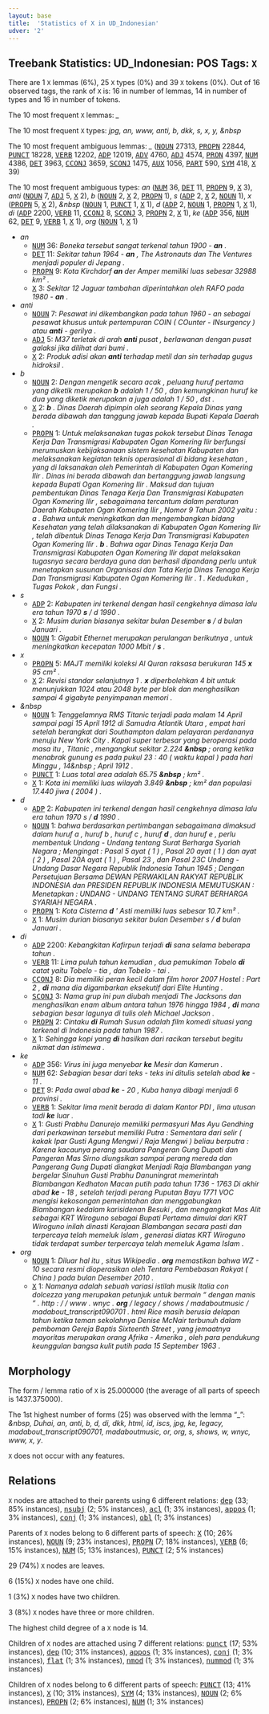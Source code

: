 ```yaml
---
layout: base
title:  'Statistics of X in UD_Indonesian'
udver: '2'
---
```


## Treebank Statistics: UD_Indonesian: POS Tags: `X`

There are 1 `X` lemmas (6%), 25 `X` types (0%) and 39 `X` tokens (0%).
Out of 16 observed tags, the rank of `X` is: 16 in number of lemmas, 14 in number of types and 16 in number of tokens.

The 10 most frequent `X` lemmas: <em>_</em>

The 10 most frequent `X` types:  <em>jpg, an, www, anti, b, dkk, s, x, y, &amp;nbsp</em>

The 10 most frequent ambiguous lemmas: <em>_</em> (<tt><a href="id-pos-NOUN.html">NOUN</a></tt> 27313, <tt><a href="id-pos-PROPN.html">PROPN</a></tt> 22844, <tt><a href="id-pos-PUNCT.html">PUNCT</a></tt> 18228, <tt><a href="id-pos-VERB.html">VERB</a></tt> 12202, <tt><a href="id-pos-ADP.html">ADP</a></tt> 12019, <tt><a href="id-pos-ADV.html">ADV</a></tt> 4760, <tt><a href="id-pos-ADJ.html">ADJ</a></tt> 4574, <tt><a href="id-pos-PRON.html">PRON</a></tt> 4397, <tt><a href="id-pos-NUM.html">NUM</a></tt> 4386, <tt><a href="id-pos-DET.html">DET</a></tt> 3963, <tt><a href="id-pos-CCONJ.html">CCONJ</a></tt> 3659, <tt><a href="id-pos-SCONJ.html">SCONJ</a></tt> 1475, <tt><a href="id-pos-AUX.html">AUX</a></tt> 1056, <tt><a href="id-pos-PART.html">PART</a></tt> 590, <tt><a href="id-pos-SYM.html">SYM</a></tt> 418, <tt><a href="id-pos-X.html">X</a></tt> 39)

The 10 most frequent ambiguous types:  <em>an</em> (<tt><a href="id-pos-NUM.html">NUM</a></tt> 36, <tt><a href="id-pos-DET.html">DET</a></tt> 11, <tt><a href="id-pos-PROPN.html">PROPN</a></tt> 9, <tt><a href="id-pos-X.html">X</a></tt> 3), <em>anti</em> (<tt><a href="id-pos-NOUN.html">NOUN</a></tt> 7, <tt><a href="id-pos-ADJ.html">ADJ</a></tt> 5, <tt><a href="id-pos-X.html">X</a></tt> 2), <em>b</em> (<tt><a href="id-pos-NOUN.html">NOUN</a></tt> 2, <tt><a href="id-pos-X.html">X</a></tt> 2, <tt><a href="id-pos-PROPN.html">PROPN</a></tt> 1), <em>s</em> (<tt><a href="id-pos-ADP.html">ADP</a></tt> 2, <tt><a href="id-pos-X.html">X</a></tt> 2, <tt><a href="id-pos-NOUN.html">NOUN</a></tt> 1), <em>x</em> (<tt><a href="id-pos-PROPN.html">PROPN</a></tt> 5, <tt><a href="id-pos-X.html">X</a></tt> 2), <em>&amp;nbsp</em> (<tt><a href="id-pos-NOUN.html">NOUN</a></tt> 1, <tt><a href="id-pos-PUNCT.html">PUNCT</a></tt> 1, <tt><a href="id-pos-X.html">X</a></tt> 1), <em>d</em> (<tt><a href="id-pos-ADP.html">ADP</a></tt> 2, <tt><a href="id-pos-NOUN.html">NOUN</a></tt> 1, <tt><a href="id-pos-PROPN.html">PROPN</a></tt> 1, <tt><a href="id-pos-X.html">X</a></tt> 1), <em>di</em> (<tt><a href="id-pos-ADP.html">ADP</a></tt> 2200, <tt><a href="id-pos-VERB.html">VERB</a></tt> 11, <tt><a href="id-pos-CCONJ.html">CCONJ</a></tt> 8, <tt><a href="id-pos-SCONJ.html">SCONJ</a></tt> 3, <tt><a href="id-pos-PROPN.html">PROPN</a></tt> 2, <tt><a href="id-pos-X.html">X</a></tt> 1), <em>ke</em> (<tt><a href="id-pos-ADP.html">ADP</a></tt> 356, <tt><a href="id-pos-NUM.html">NUM</a></tt> 62, <tt><a href="id-pos-DET.html">DET</a></tt> 9, <tt><a href="id-pos-VERB.html">VERB</a></tt> 1, <tt><a href="id-pos-X.html">X</a></tt> 1), <em>org</em> (<tt><a href="id-pos-NOUN.html">NOUN</a></tt> 1, <tt><a href="id-pos-X.html">X</a></tt> 1)


* <em>an</em>
  * <tt><a href="id-pos-NUM.html">NUM</a></tt> 36: <em>Boneka tersebut sangat terkenal tahun 1900 - <b>an</b> .</em>
  * <tt><a href="id-pos-DET.html">DET</a></tt> 11: <em>Sekitar tahun 1964 - <b>an</b> , The Astronauts dan The Ventures menjadi populer di Jepang .</em>
  * <tt><a href="id-pos-PROPN.html">PROPN</a></tt> 9: <em>Kota Kirchdorf <b>an</b> der Amper memiliki luas sebesar 32988 km² .</em>
  * <tt><a href="id-pos-X.html">X</a></tt> 3: <em>Sekitar 12 Jaguar tambahan diperintahkan oleh RAFO pada 1980 - <b>an</b> .</em>
* <em>anti</em>
  * <tt><a href="id-pos-NOUN.html">NOUN</a></tt> 7: <em>Pesawat ini dikembangkan pada tahun 1960 - an sebagai pesawat khusus untuk pertempuran COIN ( COunter - INsurgency ) atau <b>anti</b> - gerilya .</em>
  * <tt><a href="id-pos-ADJ.html">ADJ</a></tt> 5: <em>M37 terletak di arah <b>anti</b> pusat , berlawanan dengan pusat galaksi jika dilihat dari bumi .</em>
  * <tt><a href="id-pos-X.html">X</a></tt> 2: <em>Produk adisi akan <b>anti</b> terhadap metil dan sin terhadap gugus hidroksil .</em>
* <em>b</em>
  * <tt><a href="id-pos-NOUN.html">NOUN</a></tt> 2: <em>Dengan mengetik secara acak , peluang huruf pertama yang diketik merupakan <b>b</b> adalah 1 / 50 , dan kemungkinan huruf ke dua yang diketik merupakan a juga adalah 1 / 50 , dst .</em>
  * <tt><a href="id-pos-X.html">X</a></tt> 2: <em><b>b</b> . Dinas Daerah dipimpin oleh seorang Kepala Dinas yang berada dibawah dan tanggung jawab kepada Bupati Kepala Daerah .</em>
  * <tt><a href="id-pos-PROPN.html">PROPN</a></tt> 1: <em>Untuk melaksanakan tugas pokok tersebut Dinas Tenaga Kerja Dan Transmigrasi Kabupaten Ogan Komering Ilir berfungsi merumuskan kebijaksanaan sistem kesehatan Kabupaten dan melaksanakan kegiatan teknis operasional di bidang kesehatan , yang di laksanakan oleh Pemerintah di Kabupaten Ogan Komering Ilir . Dinas ini berada dibawah dan bertanggung jawab langsung kepada Bupati Ogan Komering Ilir . Maksud dan tujuan pembentukan Dinas Tenaga Kerja Dan Transmigrasi Kabupaten Ogan Komering Ilir , sebagaimana tercantum dalam peraturan Daerah Kabupaten Ogan Komering Ilir , Nomor 9 Tahun 2002 yaitu : a . Bahwa untuk meningkatkan dan mengembangkan bidang Kesehatan yang telah dilaksanakan di Kabupaten Ogan Komering Ilir , telah dibentuk Dinas Tenaga Kerja Dan Transmigrasi Kabupaten Ogan Komering Ilir . <b>b</b> . Bahwa agar Dinas Tenaga Kerja Dan Transmigrasi Kabupaten Ogan Komering Ilir dapat melaksakan tugasnya secara berdaya guna dan berhasil dipandang perlu untuk menetapkan susunan Organisasi dan Tata Kerja Dinas Tenaga Kerja Dan Transmigrasi Kabupaten Ogan Komering Ilir . 1 . Kedudukan , Tugas Pokok , dan Fungsi .</em>
* <em>s</em>
  * <tt><a href="id-pos-ADP.html">ADP</a></tt> 2: <em>Kabupaten ini terkenal dengan hasil cengkehnya dimasa lalu era tahun 1970 <b>s</b> / d 1990 .</em>
  * <tt><a href="id-pos-X.html">X</a></tt> 2: <em>Musim durian biasanya sekitar bulan Desember <b>s</b> / d bulan Januari .</em>
  * <tt><a href="id-pos-NOUN.html">NOUN</a></tt> 1: <em>Gigabit Ethernet merupakan perulangan berikutnya , untuk meningkatkan kecepatan 1000 Mbit / <b>s</b> .</em>
* <em>x</em>
  * <tt><a href="id-pos-PROPN.html">PROPN</a></tt> 5: <em>MAJT memiliki koleksi Al Quran raksasa berukuran 145 <b>x</b> 95 cm² .</em>
  * <tt><a href="id-pos-X.html">X</a></tt> 2: <em>Revisi standar selanjutnya 1 . <b>x</b> diperbolehkan 4 bit untuk menunjukkan 1024 atau 2048 byte per blok dan menghasilkan sampai 4 gigabyte penyimpanan memori .</em>
* <em>&amp;nbsp</em>
  * <tt><a href="id-pos-NOUN.html">NOUN</a></tt> 1: <em>Tenggelamnya RMS Titanic terjadi pada malam 14 April sampai pagi 15 April 1912 di Samudra Atlantik Utara , empat hari setelah berangkat dari Southampton dalam pelayaran perdananya menuju New York City . Kapal super terbesar yang beroperasi pada masa itu , Titanic , mengangkut sekitar 2.224 <b>&amp;nbsp</b> ; orang ketika menabrak gunung es pada pukul 23 : 40 ( waktu kapal ) pada hari Minggu , 14&amp;nbsp ; April 1912 .</em>
  * <tt><a href="id-pos-PUNCT.html">PUNCT</a></tt> 1: <em>Luas total area adalah 65.75 <b>&amp;nbsp</b> ; km² .</em>
  * <tt><a href="id-pos-X.html">X</a></tt> 1: <em>Kota ini memiliki luas wilayah 3.849 <b>&amp;nbsp</b> ; km² dan populasi 17.440 jiwa ( 2004 ) .</em>
* <em>d</em>
  * <tt><a href="id-pos-ADP.html">ADP</a></tt> 2: <em>Kabupaten ini terkenal dengan hasil cengkehnya dimasa lalu era tahun 1970 s / <b>d</b> 1990 .</em>
  * <tt><a href="id-pos-NOUN.html">NOUN</a></tt> 1: <em>bahwa berdasarkan pertimbangan sebagaimana dimaksud dalam huruf a , huruf b , huruf c , huruf <b>d</b> , dan huruf e , perlu membentuk Undang - Undang tentang Surat Berharga Syariah Negara ; Mengingat : Pasal 5 ayat ( 1 ) , Pasal 20 ayat ( 1 ) dan ayat ( 2 ) , Pasal 20A ayat ( 1 ) , Pasal 23 , dan Pasal 23C Undang - Undang Dasar Negara Republik Indonesia Tahun 1945 ; Dengan Persetujuan Bersama DEWAN PERWAKILAN RAKYAT REPUBLIK INDONESIA dan PRESIDEN REPUBLIK INDONESIA MEMUTUSKAN : Menetapkan : UNDANG - UNDANG TENTANG SURAT BERHARGA SYARIAH NEGARA .</em>
  * <tt><a href="id-pos-PROPN.html">PROPN</a></tt> 1: <em>Kota Cisterna <b>d</b> ' Asti memiliki luas sebesar 10.7 km² .</em>
  * <tt><a href="id-pos-X.html">X</a></tt> 1: <em>Musim durian biasanya sekitar bulan Desember s / <b>d</b> bulan Januari .</em>
* <em>di</em>
  * <tt><a href="id-pos-ADP.html">ADP</a></tt> 2200: <em>Kebangkitan Kafirpun terjadi <b>di</b> sana selama beberapa tahun .</em>
  * <tt><a href="id-pos-VERB.html">VERB</a></tt> 11: <em>Lima puluh tahun kemudian , dua pemukiman Tobelo <b>di</b> catat yaitu Tobelo - tia , dan Tobelo - tai .</em>
  * <tt><a href="id-pos-CCONJ.html">CCONJ</a></tt> 8: <em>Dia memiliki peran kecil dalam film horor 2007 Hostel : Part 2 , <b>di</b> mana dia digambarkan eksekutif dari Elite Hunting .</em>
  * <tt><a href="id-pos-SCONJ.html">SCONJ</a></tt> 3: <em>Nama grup ini pun diubah menjadi The Jacksons dan menghasilkan enam album antara tahun 1976 hingga 1984 , <b>di</b> mana sebagian besar lagunya di tulis oleh Michael Jackson .</em>
  * <tt><a href="id-pos-PROPN.html">PROPN</a></tt> 2: <em>Cintaku <b>di</b> Rumah Susun adalah film komedi situasi yang terkenal di Indonesia pada tahun 1987 .</em>
  * <tt><a href="id-pos-X.html">X</a></tt> 1: <em>Sehingga kopi yang <b>di</b> hasilkan dari racikan tersebut begitu nikmat dan istimewa .</em>
* <em>ke</em>
  * <tt><a href="id-pos-ADP.html">ADP</a></tt> 356: <em>Virus ini juga menyebar <b>ke</b> Mesir dan Kamerun .</em>
  * <tt><a href="id-pos-NUM.html">NUM</a></tt> 62: <em>Sebagian besar dari teks - teks ini ditulis setelah abad <b>ke</b> - 11 .</em>
  * <tt><a href="id-pos-DET.html">DET</a></tt> 9: <em>Pada awal abad <b>ke</b> - 20 , Kuba hanya dibagi menjadi 6 provinsi .</em>
  * <tt><a href="id-pos-VERB.html">VERB</a></tt> 1: <em>Sekitar lima menit berada di dalam Kantor PDI , lima utusan tadi <b>ke</b> luar .</em>
  * <tt><a href="id-pos-X.html">X</a></tt> 1: <em>Gusti Prabhu Danurejo memiliki permasyuri Mas Ayu Gendhing dari perkawinan tersebut memiliki Putra : Sementara dari selir ( kakak Ipar Gusti Agung Mengwi / Raja Mengwi ) beliau berputra : Karena kacaunya perang saudara Pangeran Gung Dupati dan Pangeran Mas Sirno diungsikan sampai perang mereda dan Pangerang Gung Dupati diangkat Menjadi Raja Blambangan yang bergelar Sinuhun Gusti Prabhu Danuningrat memerintah Blambangan Kedhaton Macan putih pada tahun 1736 - 1763 Di akhir abad <b>ke</b> - 18 , setelah terjadi perang Puputan Bayu 1771 VOC mengisi kekosongan pemerintahan dan menggabungkan Blambangan kedalam karisidenan Besuki , dan mengangkat Mas Alit sebagai KRT Wiroguno sebagai Bupati Pertama dimulai dari KRT Wiroguno inilah dinasti Kerajaan Blambangan secara pasti dan terpercaya telah memeluk Islam , generasi diatas KRT Wiroguno tidak terdapat sumber terpercaya telah memeluk Agama Islam .</em>
* <em>org</em>
  * <tt><a href="id-pos-NOUN.html">NOUN</a></tt> 1: <em>Diluar hal itu , situs Wikipedia . <b>org</b> memastikan bahwa WZ - 10 secara resmi dioperasikan oleh Tentara Pembebasan Rakyat ( China ) pada bulan Desember 2010 .</em>
  * <tt><a href="id-pos-X.html">X</a></tt> 1: <em>Namanya adalah sebuah variasi istilah musik Italia con dolcezza yang merupakan petunjuk untuk bermain “ dengan manis ” . http : / / www . wnyc . <b>org</b> / legacy / shows / madaboutmusic / madabout_transcript090701 . html Rice masih berusia delapan tahun ketika teman sekolahnya Denise McNair terbunuh dalam pemboman Gereja Baptis Sixteenth Street , yang jemaatnya mayoritas merupakan orang Afrika - Amerika , oleh para pendukung keunggulan bangsa kulit putih pada 15 September 1963 .</em>

## Morphology

The form / lemma ratio of `X` is 25.000000 (the average of all parts of speech is 1437.375000).

The 1st highest number of forms (25) was observed with the lemma “_”: <em>&amp;nbsp, Duhai, an, anti, b, d, di, dkk, html, id, iscs, jpg, ke, legacy, madabout_transcript090701, madaboutmusic, or, org, s, shows, w, wnyc, www, x, y</em>.

`X` does not occur with any features.


## Relations

`X` nodes are attached to their parents using 6 different relations: <tt><a href="id-dep-dep.html">dep</a></tt> (33; 85% instances), <tt><a href="id-dep-nsubj.html">nsubj</a></tt> (2; 5% instances), <tt><a href="id-dep-acl.html">acl</a></tt> (1; 3% instances), <tt><a href="id-dep-appos.html">appos</a></tt> (1; 3% instances), <tt><a href="id-dep-conj.html">conj</a></tt> (1; 3% instances), <tt><a href="id-dep-obl.html">obl</a></tt> (1; 3% instances)

Parents of `X` nodes belong to 6 different parts of speech: <tt><a href="id-pos-X.html">X</a></tt> (10; 26% instances), <tt><a href="id-pos-NOUN.html">NOUN</a></tt> (9; 23% instances), <tt><a href="id-pos-PROPN.html">PROPN</a></tt> (7; 18% instances), <tt><a href="id-pos-VERB.html">VERB</a></tt> (6; 15% instances), <tt><a href="id-pos-NUM.html">NUM</a></tt> (5; 13% instances), <tt><a href="id-pos-PUNCT.html">PUNCT</a></tt> (2; 5% instances)

29 (74%) `X` nodes are leaves.

6 (15%) `X` nodes have one child.

1 (3%) `X` nodes have two children.

3 (8%) `X` nodes have three or more children.

The highest child degree of a `X` node is 14.

Children of `X` nodes are attached using 7 different relations: <tt><a href="id-dep-punct.html">punct</a></tt> (17; 53% instances), <tt><a href="id-dep-dep.html">dep</a></tt> (10; 31% instances), <tt><a href="id-dep-appos.html">appos</a></tt> (1; 3% instances), <tt><a href="id-dep-conj.html">conj</a></tt> (1; 3% instances), <tt><a href="id-dep-flat.html">flat</a></tt> (1; 3% instances), <tt><a href="id-dep-nmod.html">nmod</a></tt> (1; 3% instances), <tt><a href="id-dep-nummod.html">nummod</a></tt> (1; 3% instances)

Children of `X` nodes belong to 6 different parts of speech: <tt><a href="id-pos-PUNCT.html">PUNCT</a></tt> (13; 41% instances), <tt><a href="id-pos-X.html">X</a></tt> (10; 31% instances), <tt><a href="id-pos-SYM.html">SYM</a></tt> (4; 13% instances), <tt><a href="id-pos-NOUN.html">NOUN</a></tt> (2; 6% instances), <tt><a href="id-pos-PROPN.html">PROPN</a></tt> (2; 6% instances), <tt><a href="id-pos-NUM.html">NUM</a></tt> (1; 3% instances)

